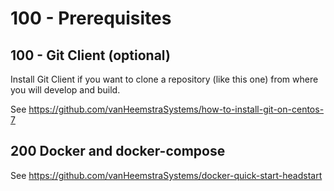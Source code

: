 # 100 - Prerequisites

## 100 - Git Client (optional)

Install Git Client if you want to clone a repository (like this one) from where you will develop and build.

See https://github.com/vanHeemstraSystems/how-to-install-git-on-centos-7

## 200 Docker and docker-compose

See https://github.com/vanHeemstraSystems/docker-quick-start-headstart
